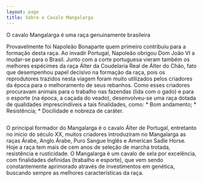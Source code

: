 ```yaml
---
layout: page
title: Sobre o Cavalo Mangalarga
---
```


O cavalo Mangalarga é uma raça genuinamente brasileira

 Provavelmente foi Napoleão Bonaparte quem primeiro contribuiu para a formação desta raça.  Ao invadir Portugal, Napoleão obrigou Dom João VI a mudar-se para o Brasil. Junto com a corte portuguesa vieram também os melhores espécimes da raça Álter da Coudelaria Real de Álter do Chão, fato que desempenhou papel decisivo na formação da raça, pois os reprodutores trazidos nesta viagem foram muito utilizados pelos criadores da época para o melhoramento de seus rebanhos.  Como esses criadores procuravam animais para o trabalho nas fazendas (lida com o gado) e para o esporte (na época, a caçada do veado), desenvolveu-se uma raça dotada de qualidades imprescindíveis a tais finalidades, como:  * Bom andamento; * Resistência; * Docilidade e nobreza de caráter.

<img src="{{site.baseurl}}/img/mangalarga-foto-a.jpg" alt="">

O principal formador do Mangalarga é o cavalo Álter de Portugal, entretanto no início do século XX, muitos criadores introduziram no Mangalarga as raças Árabe, Anglo Árabe, Puro Sangue Inglês e American Sadle Horse. Hoje a raça tem mais de cem anos de seleção de marcha trotada, resistência e rusticidade.  O Mangalarga é um cavalo de sela por excelência, com finalidades definidas (trabalho e esporte), que vem sendo constantemente aprimorado através de investimentos em genética, buscando sempre as melhores características da raça.

<div class="bg-horse bg-horse-top"></div>
